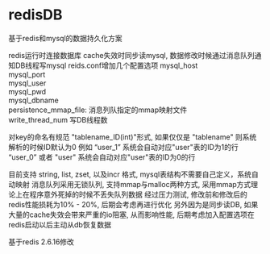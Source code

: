 redisDB
=======

基于redis和mysql的数据持久化方案

redis运行时连接数据库 cache失效时同步读mysql, 数据修改时候通过消息队列通知DB线程写mysql
reids.conf增加几个配置选项
mysql_host  
mysql_port  
mysql_user  
mysql_pwd  
mysql_dbname  
persistence_mmap_file:  消息列队指定的mmap映射文件  
write_thread_num 写DB线程数  

对key的命名有规范 "tablename_ID(int)"形式, 如果仅仅是 "tablename" 则系统解析的时候ID默认为0
例如 “user_1” 系统会自动对应"user"表的ID为1的行
     “user_0” 或者 "user" 系统会自动对应"user"表的ID为0的行
    
目前支持 string, list, zset, 以及incr 格式, mysql表结构不需要自己定义，系统自动映射
消息队列采用无锁队列, 支持mmap与malloc两种方式, 采用mmap方式理论上在程序意外死掉的时候不丢失队列数据
经过压力测试, 修改前和修改后的redis性能损耗为10% - 20%, 后期会考虑再进行优化
另外因为是同步读DB, 如果大量的cache失效会带来严重的io阻塞, 从而影响性能, 后期考虑加入配置选项在redis启动以后主动从db恢复数据

基于redis 2.6.16修改
